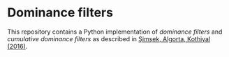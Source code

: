 # Dominance filters

This repository contains a Python implementation of _dominance filters_ and _cumulative dominance filters_ as described in [Şimşek, Algorta, Kothiyal (2016)](http://proceedings.mlr.press/v48/simsek16.html).







